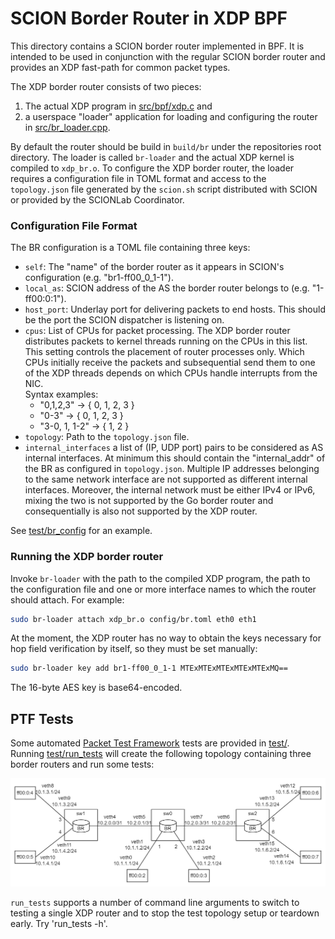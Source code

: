 SCION Border Router in XDP BPF
==============================

This directory contains a SCION border router implemented in BPF. It is intended to be used in
conjunction with the regular SCION border router and provides an XDP fast-path for common packet
types.

The XDP border router consists of two pieces:
1. The actual XDP program in [src/bpf/xdp.c](src/bpf/xdp.c) and
2. a userspace "loader" application for loading and configuring the router in
  [src/br_loader.cpp](src/br_loader.cpp).

By default the router should be build in `build/br` under the repositories root directory. The
loader is called `br-loader` and the actual XDP kernel is compiled to `xdp_br.o`. To configure the
XDP border router, the loader requires a configuration file in TOML format and access to the
`topology.json` file generated by the `scion.sh` script distributed with SCION or provided by the
SCIONLab Coordinator.

### Configuration File Format
The BR configuration is a TOML file containing three keys:
- `self`: The "name" of the border router as it appears in SCION's configuration
  (e.g. "br1-ff00_0_1-1").
- `local_as`: SCION address of the AS the border router belongs to (e.g. "1-ff00:0:1").
- `host_port`: Underlay port for delivering packets to end hosts. This should be the port the SCION
  dispatcher is listening on.
- `cpus`: List of CPUs for packet processing. The XDP border router distributes packets to kernel
  threads running on the CPUs in this list. This setting controls the placement of router processes
  only. Which CPUs initially receive the packets and subsequential send them to one of the XDP
  threads depends on which CPUs handle interrupts from the NIC.<br/>
  Syntax examples:
  - "0,1,2,3" -> { 0, 1, 2, 3 }
  - "0-3" -> { 0, 1, 2, 3 }
  - "3-0, 1, 1-2" -> { 1, 2 }
- `topology`: Path to the `topology.json` file.
- `internal_interfaces` a list of (IP, UDP port) pairs to be considered as AS internal interfaces.
  At minimum this should contain the "internal_addr" of the BR as configured in `topology.json`.
  Multiple IP addresses belonging to the same network interface are not supported as different
  internal interfaces. Moreover, the internal network must be either IPv4 or IPv6, mixing the two
  is not supported by the Go border router and consequentially is also not supported by the XDP
  router.

See [test/br_config](test/br_config) for an example.

### Running the XDP border router
Invoke `br-loader` with the path to the compiled XDP program, the path to the configuration file and
one or more interface names to which the router should attach. For example:
```bash
sudo br-loader attach xdp_br.o config/br.toml eth0 eth1
```

At the moment, the XDP router has no way to obtain the keys necessary for hop field verification by
itself, so they must be set manually:
```bash
sudo br-loader key add br1-ff00_0_1-1 MTExMTExMTExMTExMTExMQ==
```
The 16-byte AES key is base64-encoded.

PTF Tests
---------
Some automated [Packet Test Framework](https://github.com/p4lang/ptf) tests are provided in
[test/](test/). Running [test/run_tests](test/run_tests) will create the following topology
containing three border routers and run some tests:

![Topology](test/images/test_topo.png)

`run_tests` supports a number of command line arguments to switch to testing a single XDP router
and to stop the test topology setup or teardown early. Try 'run_tests -h'.
